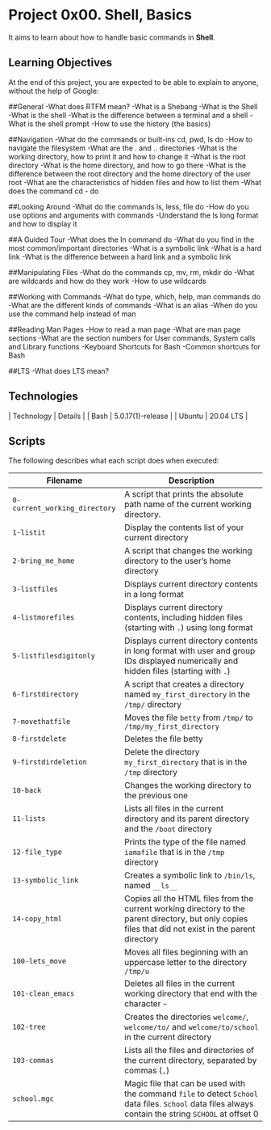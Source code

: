 # Project 0x00. Shell, Basics

It aims to learn about how to handle basic commands in **Shell**.

## Learning Objectives
At the end of this project, you are expected to be able to explain to anyone, without the help of Google:

##General
  -What does RTFM mean?
  -What is a Shebang
  -What is the Shell
  -What is the shell
  -What is the difference between a terminal and a shell
  -What is the shell prompt
  -How to use the history (the basics)
  
##Navigation
  -What do the commands or built-ins cd, pwd, ls do
  -How to navigate the filesystem
  -What are the . and .. directories
  -What is the working directory, how to print it and how to change it
  -What is the root directory
  -What is the home directory, and how to go there
  -What is the difference between the root directory and the home directory of the user root
  -What are the characteristics of hidden files and how to list them
  -What does the command cd - do
  
##Looking Around
  -What do the commands ls, less, file do
  -How do you use options and arguments with commands
  -Understand the ls long format and how to display it
  
##A Guided Tour
  -What does the ln command do
  -What do you find in the most common/important directories
  -What is a symbolic link
  -What is a hard link
  -What is the difference between a hard link and a symbolic link

##Manipulating Files
  -What do the commands cp, mv, rm, mkdir do
  -What are wildcards and how do they work
  -How to use wildcards
  
##Working with Commands
  -What do type, which, help, man commands do
  -What are the different kinds of commands
  -What is an alias
  -When do you use the command help instead of man

##Reading Man Pages
  -How to read a man page
  -What are man page sections
  -What are the section numbers for User commands, System calls and Library functions
  -Keyboard Shortcuts for Bash
  -Common shortcuts for Bash

##LTS
  -What does LTS mean?

## Technologies
| Technology | Details |
| Bash | 5.0.17(1)-release |
| Ubuntu | 20.04 LTS |

## Scripts
The following describes what each script does when executed:

| Filename | Description |
| -------- | ----------- |
| `0-current_working_directory` | A script that prints the absolute path name of the current working directory. |
| `1-listit` | Display the contents list of your current directory |
| `2-bring_me_home` | A script that changes the working directory to the user’s home directory |
| `3-listfiles` | Displays current directory contents in a long format |
| `4-listmorefiles` | Displays current directory contents, including hidden files (starting with `.`) using long format |
| `5-listfilesdigitonly` | Displays current directory contents in long format with user and group IDs displayed numerically and hidden files (starting with `.`) |
| `6-firstdirectory` | A script that creates a directory named `my_first_directory` in the `/tmp/` directory |
| `7-movethatfile` | Moves the file `betty` from `/tmp/` to `/tmp/my_first_directory` |
| `8-firstdelete` | Deletes the file betty |
| `9-firstdirdeletion` | Delete the directory `my_first_directory` that is in the `/tmp` directory |
| `10-back` | Changes the working directory to the previous one |
| `11-lists` | Lists all files in the current directory and its parent directory and the `/boot` directory |
| `12-file_type` | Prints the type of the file named `iamafile` that is in the `/tmp` directory |
| `13-symbolic_link` | Creates a symbolic link to `/bin/ls`, named `__ls__` |
| `14-copy_html` | Copies all the HTML files from the current working directory to the parent directory, but only copies files that did not exist in the parent directory |
| `100-lets_move` | Moves all files beginning with an uppercase letter to the directory `/tmp/u` |
| `101-clean_emacs` | Deletes all files in the current working directory that end with the character `~` |
| `102-tree` | Creates the directories `welcome/`, `welcome/to/` and `welcome/to/school` in the current directory |
| `103-commas` | Lists all the files and directories of the current directory, separated by commas (`,`) |
| `school.mgc` | Magic file that can be used with the command `file` to detect `School` data files. `School` data files always contain the string `SCHOOL` at offset 0 |
